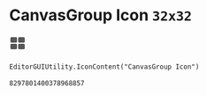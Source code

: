 # CanvasGroup Icon `32x32`
<img src="/img/CanvasGroup%20Icon.png" width=32 height=32>

``` CSharp
EditorGUIUtility.IconContent("CanvasGroup Icon")
```
```
8297801400378968857
```
